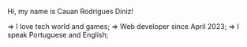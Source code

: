 Hi, my name is Cauan Rodrigues Diniz!

=> I love tech world and games;
=> Web developer since April 2023;
=> I speak Portuguese and English;
